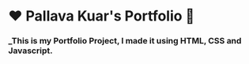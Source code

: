 # ❤️ Pallava Kuar's Portfolio 🙏
### _This is my Portfolio Project, I made it using HTML, CSS and Javascript.


